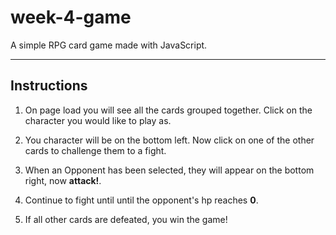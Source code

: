 # week-4-game

A simple RPG card game made with JavaScript.
***

## Instructions

1. On page load you will see all the cards grouped together. Click on the character you would like to play as.

2. You character will be on the bottom left. Now click on one of the other cards to challenge them to a fight.

3. When an Opponent has been selected, they will appear on the bottom right, now **attack!**.

4. Continue to fight until until the opponent's hp reaches **0**.

5. If all other cards are defeated, you win the game!
